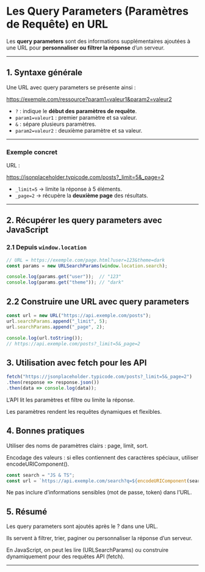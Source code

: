 # Les Query Parameters (Paramètres de Requête) en URL

Les **query parameters** sont des informations supplémentaires ajoutées à une URL pour **personnaliser ou filtrer la réponse** d’un serveur.

---

## 1. Syntaxe générale

Une URL avec query parameters se présente ainsi :

https://exemple.com/ressource?param1=valeur1&param2=valeur2


- `?` : indique le **début des paramètres de requête**.  
- `param1=valeur1` : premier paramètre et sa valeur.  
- `&` : sépare plusieurs paramètres.  
- `param2=valeur2` : deuxième paramètre et sa valeur.  

---

### Exemple concret

URL :  

https://jsonplaceholder.typicode.com/posts?_limit=5&_page=2


- `_limit=5` → limite la réponse à 5 éléments.  
- `_page=2` → récupère la **deuxième page** des résultats.  

---

## 2. Récupérer les query parameters avec JavaScript

### 2.1 Depuis `window.location`
```js
// URL = https://exemple.com/page.html?user=123&theme=dark
const params = new URLSearchParams(window.location.search);

console.log(params.get("user"));  // "123"
console.log(params.get("theme")); // "dark"
```
## 2.2 Construire une URL avec query parameters

```js
const url = new URL("https://api.exemple.com/posts");
url.searchParams.append("_limit", 5);
url.searchParams.append("_page", 2);

console.log(url.toString());
// https://api.exemple.com/posts?_limit=5&_page=2
```
## 3. Utilisation avec fetch pour les API

```js
fetch("https://jsonplaceholder.typicode.com/posts?_limit=5&_page=2")
.then(response => response.json())
.then(data => console.log(data));
```

L’API lit les paramètres et filtre ou limite la réponse.

Les paramètres rendent les requêtes dynamiques et flexibles.

## 4. Bonnes pratiques

Utiliser des noms de paramètres clairs : page, limit, sort.

Encodage des valeurs : si elles contiennent des caractères spéciaux, utiliser encodeURIComponent().

```js
const search = "JS & TS";
const url = `https://api.exemple.com/search?q=${encodeURIComponent(search)}`;
```
Ne pas inclure d’informations sensibles (mot de passe, token) dans l’URL.

## 5. Résumé

Les query parameters sont ajoutés après le ? dans une URL.

Ils servent à filtrer, trier, paginer ou personnaliser la réponse d’un serveur.

En JavaScript, on peut les lire (URLSearchParams) ou construire dynamiquement pour des requêtes API (fetch).

---
